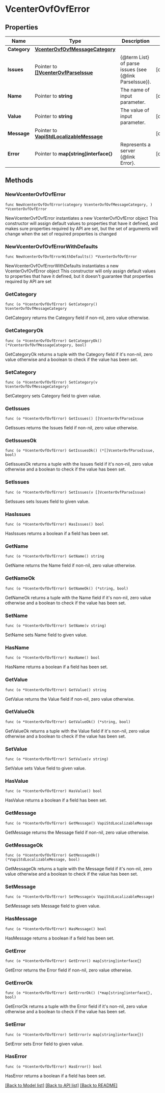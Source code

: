 # VcenterOvfOvfError

## Properties

Name | Type | Description | Notes
------------ | ------------- | ------------- | -------------
**Category** | [**VcenterOvfOvfMessageCategory**](VcenterOvfOvfMessageCategory.md) |  | 
**Issues** | Pointer to [**[]VcenterOvfParseIssue**](VcenterOvfParseIssue.md) | {@term List} of parse issues (see {@link ParseIssue}). | [optional] 
**Name** | Pointer to **string** | The name of input parameter. | [optional] 
**Value** | Pointer to **string** | The value of input parameter. | [optional] 
**Message** | Pointer to [**VapiStdLocalizableMessage**](VapiStdLocalizableMessage.md) |  | [optional] 
**Error** | Pointer to **map[string]interface{}** | Represents a server {@link Error}. | [optional] 

## Methods

### NewVcenterOvfOvfError

`func NewVcenterOvfOvfError(category VcenterOvfOvfMessageCategory, ) *VcenterOvfOvfError`

NewVcenterOvfOvfError instantiates a new VcenterOvfOvfError object
This constructor will assign default values to properties that have it defined,
and makes sure properties required by API are set, but the set of arguments
will change when the set of required properties is changed

### NewVcenterOvfOvfErrorWithDefaults

`func NewVcenterOvfOvfErrorWithDefaults() *VcenterOvfOvfError`

NewVcenterOvfOvfErrorWithDefaults instantiates a new VcenterOvfOvfError object
This constructor will only assign default values to properties that have it defined,
but it doesn't guarantee that properties required by API are set

### GetCategory

`func (o *VcenterOvfOvfError) GetCategory() VcenterOvfOvfMessageCategory`

GetCategory returns the Category field if non-nil, zero value otherwise.

### GetCategoryOk

`func (o *VcenterOvfOvfError) GetCategoryOk() (*VcenterOvfOvfMessageCategory, bool)`

GetCategoryOk returns a tuple with the Category field if it's non-nil, zero value otherwise
and a boolean to check if the value has been set.

### SetCategory

`func (o *VcenterOvfOvfError) SetCategory(v VcenterOvfOvfMessageCategory)`

SetCategory sets Category field to given value.


### GetIssues

`func (o *VcenterOvfOvfError) GetIssues() []VcenterOvfParseIssue`

GetIssues returns the Issues field if non-nil, zero value otherwise.

### GetIssuesOk

`func (o *VcenterOvfOvfError) GetIssuesOk() (*[]VcenterOvfParseIssue, bool)`

GetIssuesOk returns a tuple with the Issues field if it's non-nil, zero value otherwise
and a boolean to check if the value has been set.

### SetIssues

`func (o *VcenterOvfOvfError) SetIssues(v []VcenterOvfParseIssue)`

SetIssues sets Issues field to given value.

### HasIssues

`func (o *VcenterOvfOvfError) HasIssues() bool`

HasIssues returns a boolean if a field has been set.

### GetName

`func (o *VcenterOvfOvfError) GetName() string`

GetName returns the Name field if non-nil, zero value otherwise.

### GetNameOk

`func (o *VcenterOvfOvfError) GetNameOk() (*string, bool)`

GetNameOk returns a tuple with the Name field if it's non-nil, zero value otherwise
and a boolean to check if the value has been set.

### SetName

`func (o *VcenterOvfOvfError) SetName(v string)`

SetName sets Name field to given value.

### HasName

`func (o *VcenterOvfOvfError) HasName() bool`

HasName returns a boolean if a field has been set.

### GetValue

`func (o *VcenterOvfOvfError) GetValue() string`

GetValue returns the Value field if non-nil, zero value otherwise.

### GetValueOk

`func (o *VcenterOvfOvfError) GetValueOk() (*string, bool)`

GetValueOk returns a tuple with the Value field if it's non-nil, zero value otherwise
and a boolean to check if the value has been set.

### SetValue

`func (o *VcenterOvfOvfError) SetValue(v string)`

SetValue sets Value field to given value.

### HasValue

`func (o *VcenterOvfOvfError) HasValue() bool`

HasValue returns a boolean if a field has been set.

### GetMessage

`func (o *VcenterOvfOvfError) GetMessage() VapiStdLocalizableMessage`

GetMessage returns the Message field if non-nil, zero value otherwise.

### GetMessageOk

`func (o *VcenterOvfOvfError) GetMessageOk() (*VapiStdLocalizableMessage, bool)`

GetMessageOk returns a tuple with the Message field if it's non-nil, zero value otherwise
and a boolean to check if the value has been set.

### SetMessage

`func (o *VcenterOvfOvfError) SetMessage(v VapiStdLocalizableMessage)`

SetMessage sets Message field to given value.

### HasMessage

`func (o *VcenterOvfOvfError) HasMessage() bool`

HasMessage returns a boolean if a field has been set.

### GetError

`func (o *VcenterOvfOvfError) GetError() map[string]interface{}`

GetError returns the Error field if non-nil, zero value otherwise.

### GetErrorOk

`func (o *VcenterOvfOvfError) GetErrorOk() (*map[string]interface{}, bool)`

GetErrorOk returns a tuple with the Error field if it's non-nil, zero value otherwise
and a boolean to check if the value has been set.

### SetError

`func (o *VcenterOvfOvfError) SetError(v map[string]interface{})`

SetError sets Error field to given value.

### HasError

`func (o *VcenterOvfOvfError) HasError() bool`

HasError returns a boolean if a field has been set.


[[Back to Model list]](../README.md#documentation-for-models) [[Back to API list]](../README.md#documentation-for-api-endpoints) [[Back to README]](../README.md)


